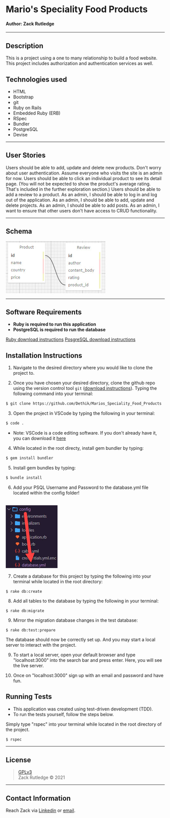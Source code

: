 # Mario's Speciality Food Products
#### **Author: Zack Rutledge**
* * *

## Description

This is a project using a one to many relationship to build a food website.
This project includes authorization and authentication services as well.

## Technologies used

* HTML
* Bootstrap
* git
* Ruby on Rails
* Embedded Ruby (ERB)
* RSpec
* Bundler
* PostgreSQL
* Devise

* * *
## User Stories

Users should be able to add, update and delete new products. Don't worry about user authentication. Assume everyone who visits the site is an admin for now.
Users should be able to click an individual product to see its detail page. (You will not be expected to show the product's average rating. That's included in the further exploration section.)
Users should be able to add a review to a product.
As an admin, I should be able to log in and log out of the application.
As an admin, I should be able to add, update and delete projects.
As an admin, I should be able to add posts.
As an admin, I want to ensure that other users don't have access to CRUD functionality.

* * *
## Schema

<img src="./app/assets/images/schema.jpg" alt="Image of schema.">

* * *
## Software Requirements
* **Ruby is required to run this application**
* **PostgreSQL is required to run the database**

 <a href="https://www.learnhowtoprogram.com/ruby-and-rails/getting-started-with-ruby/installing-ruby">Ruby download instructions</a>
  <a href="https://www.learnhowtoprogram.com/ruby-and-rails/getting-started-with-ruby/installing-postgres">PosgreSQL download instructions</a>

## Installation Instructions
1. Navigate to the desired directory where you would like to clone the project to.

2. Once you have chosen your desired directory, clone the github repo using the version control tool `git` (<a href="https://www.learnhowtoprogram.com/introduction-to-programming/getting-started-with-intro-to-programming/git-and-github">download instructions</a>). Typing the following command into your terminal:
```bash
$ git clone https://github.com/Dethik/Marios_Speciality_Food_Products
```
3. Open the project in VSCode by typing the following in your terminal:

``` bash
$ code .
```
* Note: VSCode is a code editing software. If you don't already have it, you can download it <a href="https://code.visualstudio.com/">here</a>

4. While located in the root directy, install gem bundler by typing:

``` bash
$ gem install bundler
```

5. Install gem bundles by typing:

``` bash
$ bundle install
```

6. Add your PSQL Username and Password to the database.yml file located within the config folder!
<br>
<img src="./app/assets/images/config_db.jpg" alt="Image of folder and file location.">

7. Create a database for this project by typing the following into your terminal while located in the root directory:
```
$ rake db:create
```

8. Add all tables to the database by typing the following in your terminal:
```
$ rake db:migrate
```

9. Mirror the migration database changes in the test database:
```
$ rake db:test:prepare
```

The database should now be correctly set up. And you may start a local server to interact with the project.

9. To start a local server, open your default browser and type "localhost:3000" into the search bar and press enter. Here, you will see the live server.

10. Once on "localhost:3000" sign up with an email and password and have fun.

## Running Tests
* This application was created using test-driven development (TDD).
* To run the tests yourself, follow the steps below.

Simply type "rspec" into your terminal while located in the root directory of the project.
``` bash
$ rspec
```
* * *

## License
> [GPLv3](https://choosealicense.com/licenses/gpl-3.0/)\
> Zack Rutledge &copy; 2021

* * *

## Contact Information

Reach Zack via <a href="https://www.linkedin.com/in/zack-rutledge762/" target="_blank">Linkedin</a> or <a href="thorgrim88@gmail.com" target="_blank">email</a></li>.